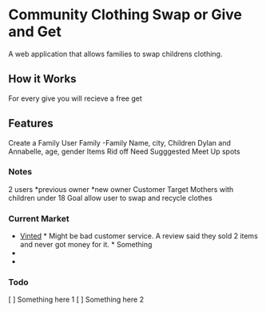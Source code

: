 # Community Clothing Swap or Give and Get
A web application that allows families to swap childrens clothing.

## How it Works
For every give you will recieve a free get 

## Features
  Create a Family User
   Family -Family Name, city,
   Children Dylan and Annabelle, age, gender
   Items
   Rid off
   Need
   Sugggested Meet Up spots


### Notes
 2 users 
   *previous owner
   *new owner
 Customer Target 
   Mothers with children under 18
 Goal
   allow user to swap and recycle clothes

### Current Market
   * [Vinted](https://play.google.com/store/apps/details?id=com.vinted&hl=en&gl=us)
    * Might be bad customer service. A review said they sold 2 items and never got money for it.
    * Something
   *
   *

### Todo
[ ] Something here 1
[ ] Something here 2






